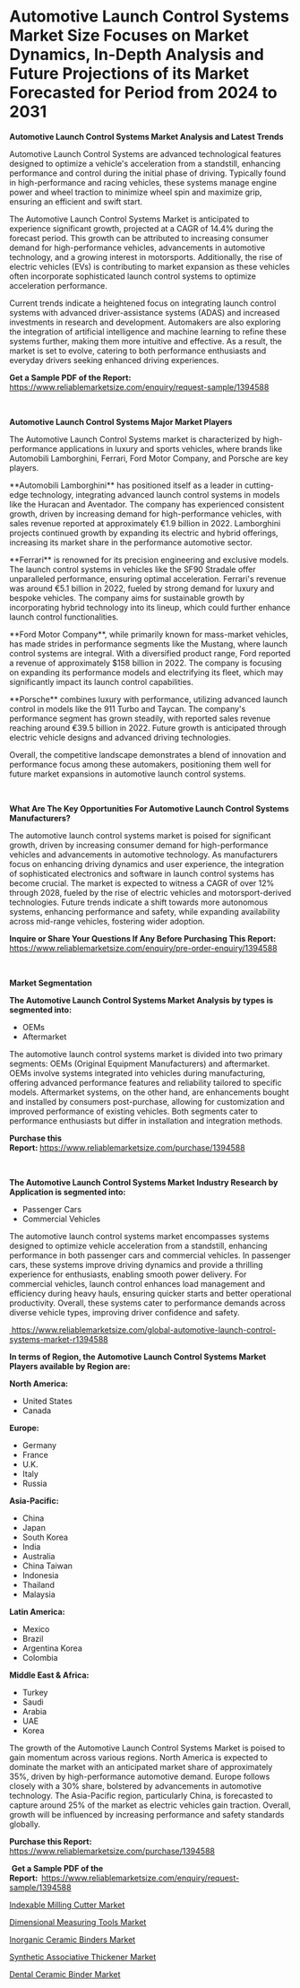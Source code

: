 <p><h1>Automotive Launch Control Systems Market Size Focuses on Market Dynamics, In-Depth Analysis and Future Projections of its Market Forecasted for Period from 2024 to 2031</h1></p><p><strong>Automotive Launch Control Systems Market Analysis and Latest Trends</strong></p>
<p><p>Automotive Launch Control Systems are advanced technological features designed to optimize a vehicle's acceleration from a standstill, enhancing performance and control during the initial phase of driving. Typically found in high-performance and racing vehicles, these systems manage engine power and wheel traction to minimize wheel spin and maximize grip, ensuring an efficient and swift start.</p><p>The Automotive Launch Control Systems Market is anticipated to experience significant growth, projected at a CAGR of 14.4% during the forecast period. This growth can be attributed to increasing consumer demand for high-performance vehicles, advancements in automotive technology, and a growing interest in motorsports. Additionally, the rise of electric vehicles (EVs) is contributing to market expansion as these vehicles often incorporate sophisticated launch control systems to optimize acceleration performance.</p><p>Current trends indicate a heightened focus on integrating launch control systems with advanced driver-assistance systems (ADAS) and increased investments in research and development. Automakers are also exploring the integration of artificial intelligence and machine learning to refine these systems further, making them more intuitive and effective. As a result, the market is set to evolve, catering to both performance enthusiasts and everyday drivers seeking enhanced driving experiences.</p></p>
<p><strong>Get a Sample PDF of the Report:&nbsp;</strong> <a href="https://www.reliablemarketsize.com/enquiry/request-sample/1394588">https://www.reliablemarketsize.com/enquiry/request-sample/1394588</a></p>
<p>&nbsp;</p>
<p><strong>Automotive Launch Control Systems Major Market Players</strong></p>
<p><p>The Automotive Launch Control Systems market is characterized by high-performance applications in luxury and sports vehicles, where brands like Automobili Lamborghini, Ferrari, Ford Motor Company, and Porsche are key players. </p><p>**Automobili Lamborghini** has positioned itself as a leader in cutting-edge technology, integrating advanced launch control systems in models like the Huracan and Aventador. The company has experienced consistent growth, driven by increasing demand for high-performance vehicles, with sales revenue reported at approximately €1.9 billion in 2022. Lamborghini projects continued growth by expanding its electric and hybrid offerings, increasing its market share in the performance automotive sector.</p><p>**Ferrari** is renowned for its precision engineering and exclusive models. The launch control systems in vehicles like the SF90 Stradale offer unparalleled performance, ensuring optimal acceleration. Ferrari's revenue was around €5.1 billion in 2022, fueled by strong demand for luxury and bespoke vehicles. The company aims for sustainable growth by incorporating hybrid technology into its lineup, which could further enhance launch control functionalities.</p><p>**Ford Motor Company**, while primarily known for mass-market vehicles, has made strides in performance segments like the Mustang, where launch control systems are integral. With a diversified product range, Ford reported a revenue of approximately $158 billion in 2022. The company is focusing on expanding its performance models and electrifying its fleet, which may significantly impact its launch control capabilities.</p><p>**Porsche** combines luxury with performance, utilizing advanced launch control in models like the 911 Turbo and Taycan. The company's performance segment has grown steadily, with reported sales revenue reaching around €39.5 billion in 2022. Future growth is anticipated through electric vehicle designs and advanced driving technologies.</p><p>Overall, the competitive landscape demonstrates a blend of innovation and performance focus among these automakers, positioning them well for future market expansions in automotive launch control systems.</p></p>
<p>&nbsp;</p>
<p><strong>What Are The Key Opportunities For Automotive Launch Control Systems Manufacturers?</strong></p>
<p><p>The automotive launch control systems market is poised for significant growth, driven by increasing consumer demand for high-performance vehicles and advancements in automotive technology. As manufacturers focus on enhancing driving dynamics and user experience, the integration of sophisticated electronics and software in launch control systems has become crucial. The market is expected to witness a CAGR of over 12% through 2028, fueled by the rise of electric vehicles and motorsport-derived technologies. Future trends indicate a shift towards more autonomous systems, enhancing performance and safety, while expanding availability across mid-range vehicles, fostering wider adoption.</p></p>
<p><strong>Inquire or Share Your Questions If Any Before Purchasing This Report:</strong> <a href="https://www.reliablemarketsize.com/enquiry/pre-order-enquiry/1394588">https://www.reliablemarketsize.com/enquiry/pre-order-enquiry/1394588</a></p>
<p>&nbsp;</p>
<p><strong>Market Segmentation</strong></p>
<p><strong>The Automotive Launch Control Systems Market Analysis by types is segmented into:</strong></p>
<p><ul><li>OEMs</li><li>Aftermarket</li></ul></p>
<p><p>The automotive launch control systems market is divided into two primary segments: OEMs (Original Equipment Manufacturers) and aftermarket. OEMs involve systems integrated into vehicles during manufacturing, offering advanced performance features and reliability tailored to specific models. Aftermarket systems, on the other hand, are enhancements bought and installed by consumers post-purchase, allowing for customization and improved performance of existing vehicles. Both segments cater to performance enthusiasts but differ in installation and integration methods.</p></p>
<p><strong>Purchase this Report:&nbsp;</strong><a href="https://www.reliablemarketsize.com/purchase/1394588">https://www.reliablemarketsize.com/purchase/1394588</a></p>
<p>&nbsp;</p>
<p><strong>The Automotive Launch Control Systems Market Industry Research by Application is segmented into:</strong></p>
<p><ul><li>Passenger Cars</li><li>Commercial Vehicles</li></ul></p>
<p><p>The automotive launch control systems market encompasses systems designed to optimize vehicle acceleration from a standstill, enhancing performance in both passenger cars and commercial vehicles. In passenger cars, these systems improve driving dynamics and provide a thrilling experience for enthusiasts, enabling smooth power delivery. For commercial vehicles, launch control enhances load management and efficiency during heavy hauls, ensuring quicker starts and better operational productivity. Overall, these systems cater to performance demands across diverse vehicle types, improving driver confidence and safety.</p></p>
<p><a href="https://www.reliablemarketsize.com/global-automotive-launch-control-systems-market-r1394588">&nbsp;https://www.reliablemarketsize.com/global-automotive-launch-control-systems-market-r1394588</a></p>
<p><strong>In terms of Region, the Automotive Launch Control Systems Market Players available by Region are:</strong></p>
<p>
    <p> <strong> North America: </strong>
        <ul>
            <li>United States</li>
            <li>Canada</li>
        </ul>
        </p> 
    <p> <strong> Europe: </strong>
        <ul>
            <li>Germany</li>
            <li>France</li>
            <li>U.K.</li>
            <li>Italy</li>
            <li>Russia</li>
        </ul>
        </p> 
    <p> <strong> Asia-Pacific: </strong>
        <ul>
            <li>China</li>
            <li>Japan</li>
            <li>South Korea</li>
            <li>India</li>
            <li>Australia</li>
            <li>China Taiwan</li>
            <li>Indonesia</li>
            <li>Thailand</li>
            <li>Malaysia</li>
        </ul>
        </p> 
    <p> <strong> Latin America: </strong>
        <ul>
            <li>Mexico</li>
            <li>Brazil</li>
            <li>Argentina Korea</li>
            <li>Colombia</li>
        </ul>
        </p> 
    <p> <strong> Middle East & Africa: </strong>
        <ul>
            <li>Turkey</li>
            <li>Saudi</li>
            <li>Arabia</li>
            <li>UAE</li>
            <li>Korea</li>
        </ul>
    </p>
    </p>
<p><p>The growth of the Automotive Launch Control Systems Market is poised to gain momentum across various regions. North America is expected to dominate the market with an anticipated market share of approximately 35%, driven by high-performance automotive demand. Europe follows closely with a 30% share, bolstered by advancements in automotive technology. The Asia-Pacific region, particularly China, is forecasted to capture around 25% of the market as electric vehicles gain traction. Overall, growth will be influenced by increasing performance and safety standards globally.</p></p>
<p><strong>Purchase this Report: </strong><a href="https://www.reliablemarketsize.com/purchase/1394588">https://www.reliablemarketsize.com/purchase/1394588</a></p>
<p>&nbsp;<strong>Get a Sample PDF of the Report:&nbsp;&nbsp;</strong><a href="https://www.reliablemarketsize.com/enquiry/request-sample/1394588">https://www.reliablemarketsize.com/enquiry/request-sample/1394588</a></p>
<p><strong></strong></p>
<p><p><a href="https://www.linkedin.com/pulse/indexable-milling-cutter-market-size-share-analysis-growth-lwbqc?trackingId=wRmbd3SJRgie2n420N2y9A%3D%3D">Indexable Milling Cutter Market</a></p><p><a href="https://www.linkedin.com/pulse/role-dimensional-measuring-tools-market-applications-manufacturingconstructionothers-t6cwc?trackingId=UMeIhueFQZu23WnWm1YWUQ%3D%3D">Dimensional Measuring Tools Market</a></p><p><a href="https://issuu.com/reportprime-2/docs/inorganic-ceramic-binders-market-si_39e3d7acab81bc">Inorganic Ceramic Binders Market</a></p><p><a href="https://github.com/NorbertYates/Market-Research-Report-List-7/blob/main/synthetic-associative-thickener-market.md">Synthetic Associative Thickener Market</a></p><p><a href="https://issuu.com/reportprime-2/docs/dental-ceramic-binder-market-size-2_59ddb28eb4f9a0">Dental Ceramic Binder Market</a></p></p>